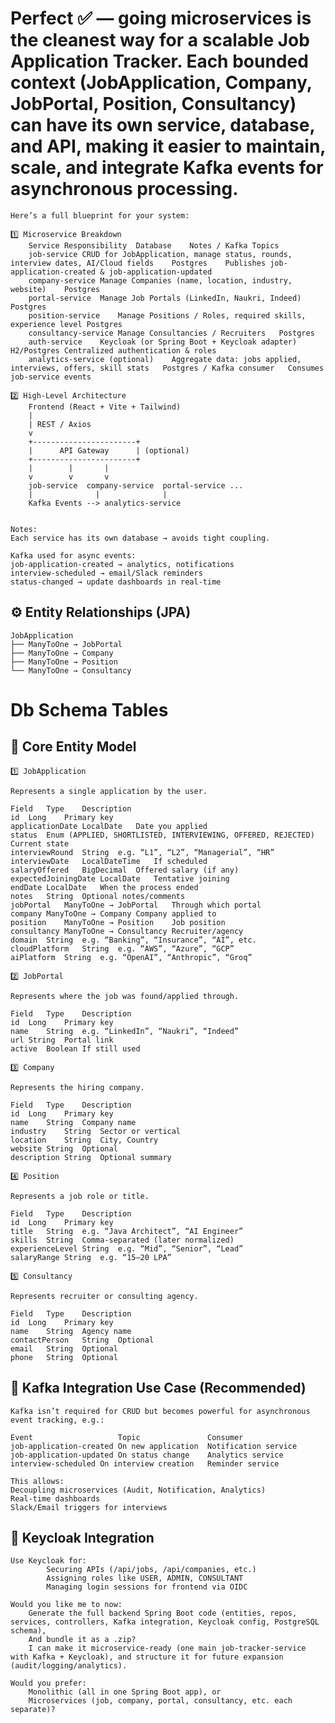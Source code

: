 # Perfect ✅ — going microservices is the cleanest way for a scalable Job Application Tracker. Each bounded context (JobApplication, Company, JobPortal, Position, Consultancy) can have its own service, database, and API, making it easier to maintain, scale, and integrate Kafka events for asynchronous processing.
    Here’s a full blueprint for your system:

    1️⃣ Microservice Breakdown
        Service	Responsibility	Database	Notes / Kafka Topics
        job-service	CRUD for JobApplication, manage status, rounds, interview dates, AI/Cloud fields	Postgres	Publishes job-application-created & job-application-updated
        company-service	Manage Companies (name, location, industry, website)	Postgres
        portal-service	Manage Job Portals (LinkedIn, Naukri, Indeed)	Postgres
        position-service	Manage Positions / Roles, required skills, experience level	Postgres
        consultancy-service	Manage Consultancies / Recruiters	Postgres
        auth-service	Keycloak (or Spring Boot + Keycloak adapter)	H2/Postgres	Centralized authentication & roles
        analytics-service (optional)	Aggregate data: jobs applied, interviews, offers, skill stats	Postgres / Kafka consumer	Consumes job-service events
    
    2️⃣ High-Level Architecture
        Frontend (React + Vite + Tailwind)
        |
        | REST / Axios
        v
        +-----------------------+
        |      API Gateway      | (optional)
        +-----------------------+
        |        |       |
        v        v       v
        job-service  company-service  portal-service ...
        |              |              |
        Kafka Events --> analytics-service
    
    
    Notes:    
    Each service has its own database → avoids tight coupling.

    Kafka used for async events:    
    job-application-created → analytics, notifications    
    interview-scheduled → email/Slack reminders    
    status-changed → update dashboards in real-time

## ⚙️ Entity Relationships (JPA)
    JobApplication
    ├── ManyToOne → JobPortal
    ├── ManyToOne → Company
    ├── ManyToOne → Position
    └── ManyToOne → Consultancy

# Db Schema Tables

## 🧩 Core Entity Model
    1️⃣ JobApplication
    
    Represents a single application by the user.
    
    Field	Type	Description
    id	Long	Primary key
    applicationDate	LocalDate	Date you applied
    status	Enum (APPLIED, SHORTLISTED, INTERVIEWING, OFFERED, REJECTED)	Current state
    interviewRound	String	e.g. “L1”, “L2”, “Managerial”, “HR”
    interviewDate	LocalDateTime	If scheduled
    salaryOffered	BigDecimal	Offered salary (if any)
    expectedJoiningDate	LocalDate	Tentative joining
    endDate	LocalDate	When the process ended
    notes	String	Optional notes/comments
    jobPortal	ManyToOne → JobPortal	Through which portal
    company	ManyToOne → Company	Company applied to
    position	ManyToOne → Position	Job position
    consultancy	ManyToOne → Consultancy	Recruiter/agency
    domain	String	e.g. “Banking”, “Insurance”, “AI”, etc.
    cloudPlatform	String	e.g. “AWS”, “Azure”, “GCP”
    aiPlatform	String	e.g. “OpenAI”, “Anthropic”, “Groq”

    2️⃣ JobPortal
    
    Represents where the job was found/applied through.
    
    Field	Type	Description
    id	Long	Primary key
    name	String	e.g. “LinkedIn”, “Naukri”, “Indeed”
    url	String	Portal link
    active	Boolean	If still used

    3️⃣ Company
    
    Represents the hiring company.
    
    Field	Type	Description
    id	Long	Primary key
    name	String	Company name
    industry	String	Sector or vertical
    location	String	City, Country
    website	String	Optional
    description	String	Optional summary

    4️⃣ Position
    
    Represents a job role or title.
    
    Field	Type	Description
    id	Long	Primary key
    title	String	e.g. “Java Architect”, “AI Engineer”
    skills	String	Comma-separated (later normalized)
    experienceLevel	String	e.g. “Mid”, “Senior”, “Lead”
    salaryRange	String	e.g. “15–20 LPA”

    5️⃣ Consultancy
    
    Represents recruiter or consulting agency.
    
    Field	Type	Description
    id	Long	Primary key
    name	String	Agency name
    contactPerson	String	Optional
    email	String	Optional
    phone	String	Optional

## 🔄 Kafka Integration Use Case (Recommended)

    Kafka isn’t required for CRUD but becomes powerful for asynchronous event tracking, e.g.:
    
    Event	                Topic	            Consumer
    job-application-created	On new application	Notification service
    job-application-updated	On status change	Analytics service
    interview-scheduled	On interview creation	Reminder service
    
    This allows:
    Decoupling microservices (Audit, Notification, Analytics)
    Real-time dashboards
    Slack/Email triggers for interviews

## 🔐 Keycloak Integration

    Use Keycloak for:
            Securing APIs (/api/jobs, /api/companies, etc.)
            Assigning roles like USER, ADMIN, CONSULTANT
            Managing login sessions for frontend via OIDC
    
    Would you like me to now:
        Generate the full backend Spring Boot code (entities, repos, services, controllers, Kafka integration, Keycloak config, PostgreSQL schema),
        And bundle it as a .zip?
        I can make it microservice-ready (one main job-tracker-service with Kafka + Keycloak), and structure it for future expansion (audit/logging/analytics).

    Would you prefer:
        Monolithic (all in one Spring Boot app), or
        Microservices (job, company, portal, consultancy, etc. each separate)?